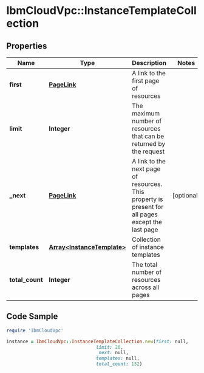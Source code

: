 # IbmCloudVpc::InstanceTemplateCollection

## Properties

Name | Type | Description | Notes
------------ | ------------- | ------------- | -------------
**first** | [**PageLink**](PageLink.md) | A link to the first page of resources | 
**limit** | **Integer** | The maximum number of resources that can be returned by the request | 
**_next** | [**PageLink**](PageLink.md) | A link to the next page of resources. This property is present for all pages except the last page | [optional] 
**templates** | [**Array&lt;InstanceTemplate&gt;**](InstanceTemplate.md) | Collection of instance templates | 
**total_count** | **Integer** | The total number of resources across all pages | 

## Code Sample

```ruby
require 'IbmCloudVpc'

instance = IbmCloudVpc::InstanceTemplateCollection.new(first: null,
                                 limit: 20,
                                 _next: null,
                                 templates: null,
                                 total_count: 132)
```


